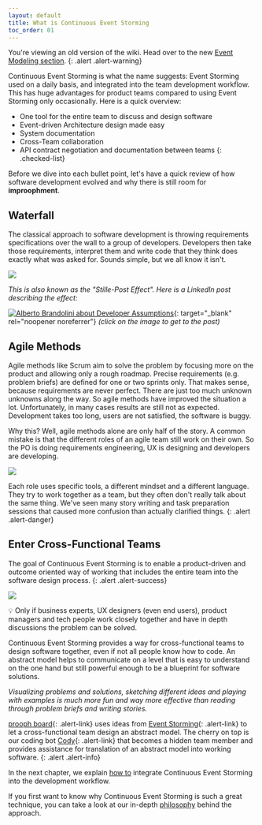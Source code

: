 ```yaml
---
layout: default
title: What is Continuous Event Storming
toc_order: 01
---
```


You're viewing an old version of the wiki. Head over to the new [Event Modeling section]({{site.baseUrl}}/event_modeling/why-event-modeling.html).
{: .alert .alert-warning}

Continuous Event Storming is what the name suggests: Event Storming used on a daily basis, and integrated into the team development workflow.
This has huge advantages for product teams compared to using Event Storming only occasionally. Here is a quick overview:

- One tool for the entire team to discuss and design software
- Event-driven Architecture design made easy
- System documentation
- Cross-Team collaboration
- API contract negotiation and documentation between teams 
{: .checked-list}


Before we dive into each bullet point, let's have a quick review of how software development evolved and why there is still room for **improophment**.

## Waterfall

The classical approach to software development is throwing requirements specifications over the wall to a group of developers.
Developers then take those requirements, interpret them and write code that they think does exactly what was asked for.
Sounds simple, but we all know it isn't.

<a href="{{site.baseurl}}/assets/images/Waterfall.png" data-lightbox="Waterfall" data-title="Waterfall">
    <span class="lightbox-indicator"></span>
    <img src="{{site.baseurl}}/assets/images/Waterfall.png" />
</a>

*This is also known as the "Stille-Post Effect". Here is a LinkedIn post describing the effect:*

[![Alberto Brandolini about Developer Assumptions]({{site.baseurl}}/assets/images/CES/Alberto_Quote_Assumptions.png)](https://www.linkedin.com/posts/alexander-miertsch-make-remote-meetings-fun-again_eventstorming-collaboration-softwaredesign-activity-6972994986912972800-hcFL?utm_source=share&utm_medium=member_desktop){: target="_blank" rel="noopener noreferrer"}
*(click on the image to get to the post)*

## Agile Methods

Agile methods like Scrum aim to solve the problem by focusing more on the product and allowing only a rough roadmap.
Precise requirements (e.g. problem briefs) are defined for one or two sprints only. That makes sense, because requirements
are never perfect. There are just too much unknown unknowns along the way. So agile methods have improved the situation a lot.
Unfortunately, in many cases results are still not as expected. Development takes too long, users are not satisfied, the software is buggy.

Why this? Well, agile methods alone are only half of the story. A common mistake is that the different roles of an agile team still work on their own.
So the PO is doing requirements engineering, UX is designing and developers are developing.

<a href="{{site.baseurl}}/assets/images/Scrum.png" data-lightbox="Scrum" data-title="Scrum">
    <span class="lightbox-indicator"></span>
    <img src="{{site.baseurl}}/assets/images/Scrum.png" />
</a>

Each role uses specific tools, a different mindset and a different language. They try to work together as a team, but they often don't really talk about the same thing.
We've seen many story writing and task preparation sessions that caused more confusion than actually clarified things.
{: .alert .alert-danger}

## Enter Cross-Functional Teams

The goal of Continuous Event Storming is to enable a product-driven and outcome oriented way of working that includes the entire team into the software design process.
{: .alert .alert-success}

<a href="{{site.baseurl}}/assets/images/Cross-functional.png" data-lightbox="Cross-functional" data-title="Cross-functional">
    <span class="lightbox-indicator"></span>
    <img src="{{site.baseurl}}/assets/images/Cross-functional.png" />
</a>

:bulb: Only if business experts, UX designers (even end users), product managers and tech people work closely together and have in depth discussions the problem can be solved.

Continuous Event Storming provides a way for cross-functional teams to design software together, even if not all people know how to code. An abstract model helps to communicate on a level
that is easy to understand on the one hand but still powerful enough to be a blueprint for software solutions.

*Visualizing problems and solutions, sketching different ideas and playing with examples is much more fun and way more effective than reading through problem briefs and writing stories.*

[prooph board](https://prooph-board.com/){: .alert-link} uses ideas from [Event Storming]({{site.baseurl}}/event_storming/what-is-event-storming.html){: .alert-link} to let a cross-functional team design an abstract model. The cherry on top is our coding bot
[Cody]({{site.baseurl}}/cody/introduction){: .alert-link} that becomes a hidden team member and provides assistance for translation of an abstract model into working software.
{: .alert .alert-info}

In the next chapter, we explain [how to]({{site.baseurl}}/continuous_event_storming/how-to.html) integrate Continuous Event Storming into the development workflow.

If you first want to know why Continuous Event Storming is such a great technique, you can take a look at our in-depth [philosophy]({{site.baseUrl}}/continuous_event_storming/philosophy.html) behind the approach.

